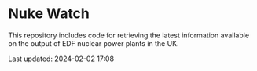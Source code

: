 # Nuke Watch

This repository includes code for retrieving the latest information available on the output of EDF nuclear power plants in the UK.

Last updated: 2024-02-02 17:08